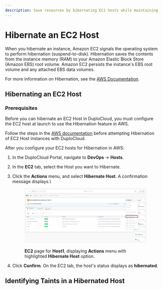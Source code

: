 ```yaml
---
description: Save resources by hibernating EC2 hosts while maintaining persistence
---
```


# Hibernate an EC2 Host

When you hibernate an instance, Amazon EC2 signals the operating system to perform hibernation (suspend-to-disk). Hibernation saves the contents from the instance memory (RAM) to your Amazon Elastic Block Store (Amazon EBS) root volume. Amazon EC2 persists the instance's EBS root volume and any attached EBS data volumes.

For more information on Hibernation, see the [AWS Documentation](https://docs.aws.amazon.com/AWSEC2/latest/UserGuide/Hibernate.html).

## Hibernating an EC2 Host

### Prerequisites

Before you can hibernate an EC2 Host in DuploCloud, you must configure the EC2 host at launch to use the Hibernation feature in AWS.&#x20;

Follow the steps in the [AWS documentation](https://docs.aws.amazon.com/AWSEC2/latest/UserGuide/hibernating-instances.html) before attempting Hibernation of EC2 Host instances with DuploCloud.

After you configure your EC2 hosts for Hibernation in AWS:

1. In the DuploCloud Portal, navigate to **DevOps** -> **Hosts**.
2. In the **EC2** tab, select the Host you want to Hibernate.
3.  Click the **Actions** menu, and select **Hibernate Host**. A confirmation message displays.\


    <figure><img src="../../../.gitbook/assets/H1.png" alt=""><figcaption><p><strong>EC2</strong> page for <strong>Host1</strong>, displaying <strong>Actions</strong> menu with highlighted <strong>Hibernate Host</strong> option.</p></figcaption></figure>


4. Click **Confirm**. On the EC2 tab, the host's status displays as **hibernated**.

## Identifying Taints in a Hibernated Host

